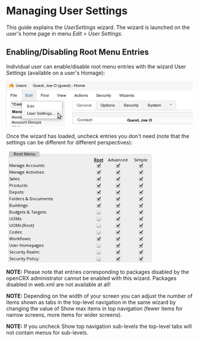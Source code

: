 # Managing User Settings #

This guide explains the _UserSettings_ wizard. The wizard is launched on the user's home page in menu _Edit > User Settings_.

## Enabling/Disabling Root Menu Entries ##
Individual user can enable/disable root menu entries with the wizard User Settings (available on a user's Homage):

![img](41/Users/files/UserSettings/pic010.png)

Once the wizard has loaded, uncheck entries you don't need (note that the settings can be different for different perspectives):

![img](41/Users/files/UserSettings/pic020.png)

__NOTE:__ Please note that entries corresponding to packages disabled by the openCRX administrator cannot be enabled with this wizard. Packages disabled in web.xml are not available at all!

__NOTE:__ Depending on the width of your screen you can adjust the number of items shown as tabs in the top-level navigation in the same wizard by changing the value of Show max items in top navigation (fewer items for narrow screens, more items for wider screens).

__NOTE:__ If you uncheck Show top navigation sub-levels the top-level tabs will not contain menus for sub-levels.

